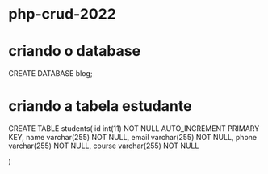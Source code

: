 # php-crud-2022
<?php?>

# criando o database
CREATE DATABASE blog;


# criando a tabela estudante
CREATE TABLE students(
   id int(11) NOT NULL AUTO_INCREMENT PRIMARY KEY,
   name varchar(255) NOT NULL, 
   email varchar(255) NOT NULL, 
   phone varchar(255) NOT NULL, 
   course varchar(255) NOT NULL

)
